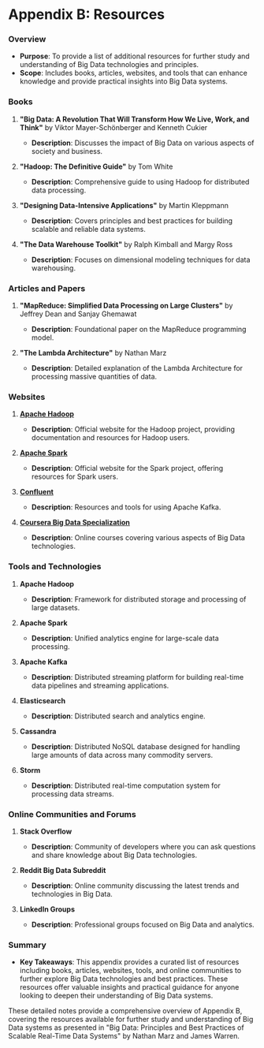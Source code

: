 # Appendix B: Resources

### Overview
- **Purpose**: To provide a list of additional resources for further study and understanding of Big Data technologies and principles.
- **Scope**: Includes books, articles, websites, and tools that can enhance knowledge and provide practical insights into Big Data systems.

### Books
1. **"Big Data: A Revolution That Will Transform How We Live, Work, and Think"** by Viktor Mayer-Schönberger and Kenneth Cukier
   - **Description**: Discusses the impact of Big Data on various aspects of society and business.

2. **"Hadoop: The Definitive Guide"** by Tom White
   - **Description**: Comprehensive guide to using Hadoop for distributed data processing.

3. **"Designing Data-Intensive Applications"** by Martin Kleppmann
   - **Description**: Covers principles and best practices for building scalable and reliable data systems.

4. **"The Data Warehouse Toolkit"** by Ralph Kimball and Margy Ross
   - **Description**: Focuses on dimensional modeling techniques for data warehousing.

### Articles and Papers
1. **"MapReduce: Simplified Data Processing on Large Clusters"** by Jeffrey Dean and Sanjay Ghemawat
   - **Description**: Foundational paper on the MapReduce programming model.

2. **"The Lambda Architecture"** by Nathan Marz
   - **Description**: Detailed explanation of the Lambda Architecture for processing massive quantities of data.

### Websites
1. **[Apache Hadoop](http://hadoop.apache.org/)**
   - **Description**: Official website for the Hadoop project, providing documentation and resources for Hadoop users.

2. **[Apache Spark](http://spark.apache.org/)**
   - **Description**: Official website for the Spark project, offering resources for Spark users.

3. **[Confluent](http://confluent.io/)**
   - **Description**: Resources and tools for using Apache Kafka.

4. **[Coursera Big Data Specialization](https://www.coursera.org/specializations/big-data)**
   - **Description**: Online courses covering various aspects of Big Data technologies.

### Tools and Technologies
1. **Apache Hadoop**
   - **Description**: Framework for distributed storage and processing of large datasets.

2. **Apache Spark**
   - **Description**: Unified analytics engine for large-scale data processing.

3. **Apache Kafka**
   - **Description**: Distributed streaming platform for building real-time data pipelines and streaming applications.

4. **Elasticsearch**
   - **Description**: Distributed search and analytics engine.

5. **Cassandra**
   - **Description**: Distributed NoSQL database designed for handling large amounts of data across many commodity servers.

6. **Storm**
   - **Description**: Distributed real-time computation system for processing data streams.

### Online Communities and Forums
1. **Stack Overflow**
   - **Description**: Community of developers where you can ask questions and share knowledge about Big Data technologies.

2. **Reddit Big Data Subreddit**
   - **Description**: Online community discussing the latest trends and technologies in Big Data.

3. **LinkedIn Groups**
   - **Description**: Professional groups focused on Big Data and analytics.

### Summary
- **Key Takeaways**: This appendix provides a curated list of resources including books, articles, websites, tools, and online communities to further explore Big Data technologies and best practices. These resources offer valuable insights and practical guidance for anyone looking to deepen their understanding of Big Data systems.

These detailed notes provide a comprehensive overview of Appendix B, covering the resources available for further study and understanding of Big Data systems as presented in "Big Data: Principles and Best Practices of Scalable Real-Time Data Systems" by Nathan Marz and James Warren.